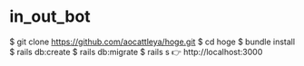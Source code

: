 # in_out_bot
$ git clone https://github.com/aocattleya/hoge.git
$ cd hoge
$ bundle install
$ rails db:create
$ rails db:migrate
$ rails s
👉 http://localhost:3000
